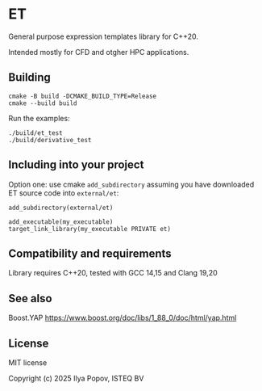 ET
==

General purpose expression templates library for C++20.

Intended mostly for CFD and otgher HPC applications. 

Building
--------

    cmake -B build -DCMAKE_BUILD_TYPE=Release
    cmake --build build

Run the examples:

    ./build/et_test
    ./build/derivative_test


Including into your project
---------------------------

Option one: use cmake `add_subdirectory` assuming you have downloaded ET source code into 
`external/et`:

    add_subdirectory(external/et)

    add_executable(my_executable)
    target_link_library(my_executable PRIVATE et)


Compatibility and requirements
------------------------------

Library requires C++20, tested with GCC 14,15 and Clang 19,20

See also
------------

Boost.YAP https://www.boost.org/doc/libs/1_88_0/doc/html/yap.html

License
-------

MIT license

Copyright (c) 2025 Ilya Popov, ISTEQ BV
